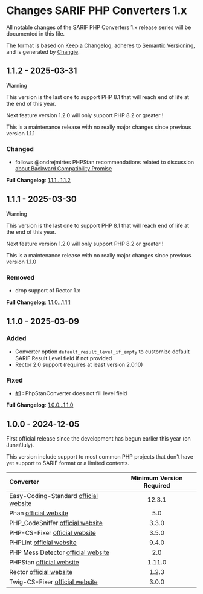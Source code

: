 <!-- markdownlint-disable MD013 MD024 -->
# Changes SARIF PHP Converters 1.x

All notable changes of the SARIF PHP Converters 1.x release series will be documented in this file.

The format is based on [Keep a Changelog](https://keepachangelog.com/en/1.1.0/),
adheres to [Semantic Versioning](https://semver.org/spec/v2.0.0.html),
and is generated by [Changie](https://github.com/miniscruff/changie).

## 1.1.2 - 2025-03-31

> [!WARNING]
>
> This version is the last one to support PHP 8.1 that will reach end of life at the end of this year.
>
> Next feature version 1.2.0 will only support PHP 8.2 or greater !

This is a maintenance release with no really major changes since previous version 1.1.1

### Changed

- follows @ondrejmirtes PHPStan recommendations related to discussion [about Backward Compatibility Promise](https://github.com/phpstan/phpstan/discussions/12809)

**Full Changelog**: [1.1.1...1.1.2](https://github.com/llaville/sarif-php-converters/compare/1.1.1...1.1.2)

## 1.1.1 - 2025-03-30

> [!WARNING]
>
> This version is the last one to support PHP 8.1 that will reach end of life at the end of this year.
>
> Next feature version 1.2.0 will only support PHP 8.2 or greater !

This is a maintenance release with no really major changes since previous version 1.1.0

### Removed

- drop support of Rector 1.x

**Full Changelog**: [1.1.0...1.1.1](https://github.com/llaville/sarif-php-converters/compare/1.1.0...1.1.1)

## 1.1.0 - 2025-03-09

### Added

- Converter option `default_result_level_if_empty` to customize default SARIF Result Level field if not provided
- Rector 2.0 support (requires at least version 2.0.10)

### Fixed

- [#1](https://github.com/llaville/sarif-php-converters/issues/1) : PhpStanConverter does not fill level field

**Full Changelog**: [1.0.0...1.1.0](https://github.com/llaville/sarif-php-converters/compare/1.0.0...1.1.0)

## 1.0.0 - 2024-12-05

First official release since the development has begun earlier this year (on June/July).

This version include support to most common PHP projects that don't have yet support to SARIF format or a limited contents.

| Converter                                      | Minimum Version Required |
|:-----------------------------------------------|:------------------------:|
| Easy-Coding-Standard [official website][ecs]   |          12.3.1          |
| Phan [official website][phan]                  |           5.0            |
| PHP_CodeSniffer [official website][phpcs]      |          3.3.0           |
| PHP-CS-Fixer [official website][phpcs-fixer]   |          3.5.0           |
| PHPLint [official website][phplint]            |          9.4.0           |
| PHP Mess Detector [official website][phpmd]    |           2.0            |
| PHPStan [official website][phpstan]            |          1.11.0          |
| Rector [official website][rector]              |          1.2.3           |
| Twig-CS-Fixer [official website][twigcs-fixer] |          3.0.0           |

[ecs]: https://github.com/easy-coding-standard/easy-coding-standard
[phan]: https://github.com/phan/phan
[phpcs]: https://github.com/PHPCSStandards/PHP_CodeSniffer
[phpcs-fixer]: https://github.com/PHP-CS-Fixer/PHP-CS-Fixer
[phplint]: https://github.com/overtrue/phplint
[phpmd]: https://github.com/phpmd/phpmd
[phpstan]: https://github.com/phpstan/phpstan
[rector]: https://github.com/rectorphp/rector
[twigcs-fixer]: https://github.com/VincentLanglet/Twig-CS-Fixer
